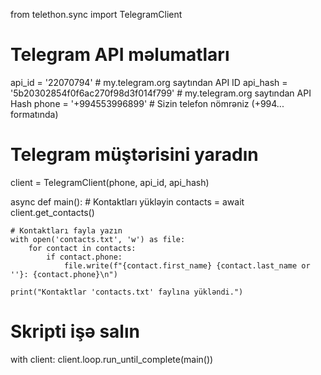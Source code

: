 from telethon.sync import TelegramClient

# Telegram API məlumatları
api_id = '22070794'         # my.telegram.org saytından API ID
api_hash = '5b20302854f0f6ac270f98d3f014f799'     # my.telegram.org saytından API Hash
phone = '+994553996899'    # Sizin telefon nömrəniz (+994... formatında)

# Telegram müştərisini yaradın
client = TelegramClient(phone, api_id, api_hash)

async def main():
    # Kontaktları yükləyin
    contacts = await client.get_contacts()

    # Kontaktları fayla yazın
    with open('contacts.txt', 'w') as file:
        for contact in contacts:
            if contact.phone:
                file.write(f"{contact.first_name} {contact.last_name or ''}: {contact.phone}\n")

    print("Kontaktlar 'contacts.txt' faylına yükləndi.")

# Skripti işə salın
with client:
    client.loop.run_until_complete(main())
